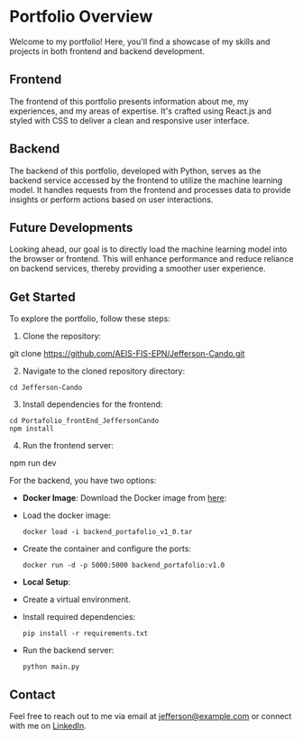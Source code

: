 

# Portfolio Overview

Welcome to my portfolio! Here, you'll find a showcase of my skills and projects in both frontend and backend development.

## Frontend

The frontend of this portfolio presents information about me, my experiences, and my areas of expertise. It's crafted using React.js and styled with CSS to deliver a clean and responsive user interface.

## Backend

The backend of this portfolio, developed with Python, serves as the backend service accessed by the frontend to utilize the machine learning model. It handles requests from the frontend and processes data to provide insights or perform actions based on user interactions.

## Future Developments

Looking ahead, our goal is to directly load the machine learning model into the browser or frontend. This will enhance performance and reduce reliance on backend services, thereby providing a smoother user experience.

## Get Started

To explore the portfolio, follow these steps:

1. Clone the repository:

git clone https://github.com/AEIS-FIS-EPN/Jefferson-Cando.git

2. Navigate to the cloned repository directory:
```
cd Jefferson-Cando
```



3. Install dependencies for the frontend:
```
cd Portafolio_frontEnd_JeffersonCando
npm install
```

4. Run the frontend server:

npm run dev

For the backend, you have two options:

- **Docker Image**: Download the Docker image from [here](https://epnecuador-my.sharepoint.com/:u:/g/personal/jefferson_cando01_epn_edu_ec/EXhFBnfl40dHracdBH2yPvYBjZswbVQtztwEPyD3jGWndA?e=Lf6elZ):
- Load the docker image:
  ```
  docker load -i backend_portafolio_v1_0.tar
  ```
- Create the container and configure the ports:
  ```
  docker run -d -p 5000:5000 backend_portafolio:v1.0
  ```

- **Local Setup**:
- Create a virtual environment.
- Install required dependencies:
  ```
  pip install -r requirements.txt
  ```
- Run the backend server:
  ```
  python main.py
  ```

## Contact


Feel free to reach out to me via email at jefferson@example.com or connect with me on [LinkedIn](www.linkedin.com/in/jefferson-cando-790a38125).
